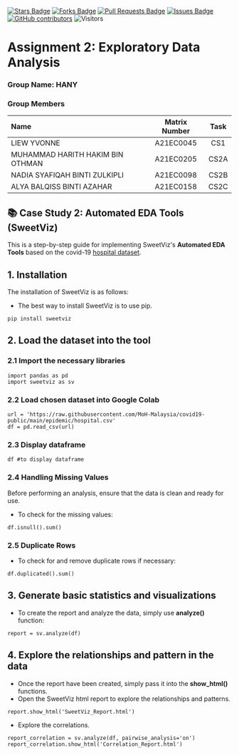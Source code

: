 <a href="https://github.com/drshahizan/HPDP/stargazers"><img src="https://img.shields.io/github/stars/drshahizan/HPDP" alt="Stars Badge"/></a>
<a href="https://github.com/drshahizan/HPDP/network/members"><img src="https://img.shields.io/github/forks/drshahizan/HPDP" alt="Forks Badge"/></a>
<a href="https://github.com/drshahizan/HPDP/pulls"><img src="https://img.shields.io/github/issues-pr/drshahizan/HPDP" alt="Pull Requests Badge"/></a>
<a href="https://github.com/drshahizan/HPDP"><img src="https://img.shields.io/github/issues/drshahizan/HPDP" alt="Issues Badge"/></a>
<a href="https://github.com/drshahizan/HPDP/graphs/contributors"><img alt="GitHub contributors" src="https://img.shields.io/github/contributors/drshahizan/HPDP?color=2b9348"></a>
![Visitors](https://api.visitorbadge.io/api/visitors?path=https%3A%2F%2Fgithub.com%2Fdrshahizan%2FHPDP&labelColor=%23d9e3f0&countColor=%23697689&style=flat)

# Assignment 2: Exploratory Data Analysis

### Group Name: HANY
### Group Members

| Name                                     | Matrix Number | Task |
| :---------------------------------------- | :-------------: | :-------------: |
| LIEW YVONNE            |A21EC0045      | CS1    |
| MUHAMMAD HARITH HAKIM BIN OTHMAN              | A21EC0205     | CS2A    |
|NADIA SYAFIQAH BINTI ZULKIPLI|A21EC0098      | CS2B   |
| ALYA BALQISS BINTI AZAHAR              |A21EC0158      | CS2C    |

## 📚 Case Study 2: Automated EDA Tools (SweetViz)
This is a step-by-step guide for implementing SweetViz's **Automated EDA Tools** based on the covid-19 [hospital dataset](https://raw.githubusercontent.com/MoH-Malaysia/covid19-public/main/epidemic/hospital.csv).

## 1. Installation 
The installation of SweetViz is as follows:
*   The best way to install SweetViz is to use pip.
```
pip install sweetviz
```

## 2. Load the dataset into the tool
### 2.1 Import the necessary libraries
```
import pandas as pd
import sweetviz as sv
```

### 2.2 Load chosen dataset into Google Colab
```
url = 'https://raw.githubusercontent.com/MoH-Malaysia/covid19-public/main/epidemic/hospital.csv'
df = pd.read_csv(url)
```

### 2.3 Display dataframe
```
df #to display dataframe
```

### 2.4 Handling Missing Values
Before performing an analysis, ensure that the data is clean and ready for use.
*   To check for the missing values: 
```
df.isnull().sum() 
```

### 2.5 Duplicate Rows
*   To check for and remove duplicate rows if necessary: 
```
df.duplicated().sum()
```

## 3. Generate basic statistics and visualizations
*   To create the report and analyze the data, simply use **analyze()** function:
```
report = sv.analyze(df)
```

## 4. Explore the relationships and pattern in the data
*   Once the report have been created, simply pass it into the **show_html()** functions.
*   Open the SweetViz html report to explore the relationships and patterns.
```
report.show_html('SweetViz_Report.html')
```

*   Explore the correlations.
```
report_correlation = sv.analyze(df, pairwise_analysis='on')
report_correlation.show_html('Correlation_Report.html')
```
